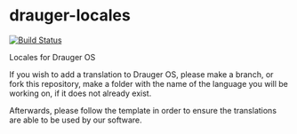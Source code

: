 # drauger-locales

[![Build Status](https://jenkins.draugeros.org/job/drauger-locales/badge/icon)](https://jenkins.draugeros.org/job/drauger-locales/)

Locales for Drauger OS

If you wish to add a translation to Drauger OS, please make a branch, or fork this repository, make a folder with the name of the language you will be working on, if it does not already exist.

Afterwards, please follow the template in order to ensure the translations are able to be used by our software.